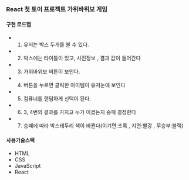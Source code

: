 ### React 첫 토이 프로젝트 가위바위보 게임

#### 구현 로드맵

- 1. 유저는 박스 두개를 볼 수 있다.
- 2. 박스에는 타이틀이 있고, 사진정보 , 결과 값이 들어간다
- 3. 가위바위보 버튼이 보인다.
- 4. 버튼을 누르면 클릭한 아이템이 유저눈에 보인다
- 5. 컴퓨너틑 랜덤하게 선택이 된다.
- 6. 3, 4번의 결과를 가지고 누가 이겼는지 승패 결정한다
- 7. 승패에 따라 박스테두리 색이 바뀐다(이기면:초록 , 지면:빨강 , 무승부:블랙)

#### 사용기술스택

- HTML
- CSS
- JavaScript
- React
